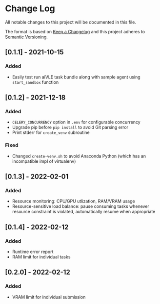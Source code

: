 # Change Log

All notable changes to this project will be documented in this file.

The format is based on [Keep a Changelog](http://keepachangelog.com/)
and this project adheres to [Semantic Versioning](http://semver.org/).

## [0.1.1] - 2021-10-15

### Added

- Easily test run aiVLE task bundle along with sample agent using `start_sandbox` function

## [0.1.2] - 2021-12-18

### Added

- `CELERY_CONCURRENCY` option in `.env` for configurable concurrency
- Upgrade pip before `pip install` to avoid Git parsing error
- Print stderr for `create_venv` subroutine

### Fixed

- Changed `create-venv.sh` to avoid Anaconda Python (which has an incompatible impl of virtualenv)

## [0.1.3] - 2022-02-01

### Added

- Resource monitoring: CPU/GPU utlization, RAM/VRAM usage
- Resource-sensitive load balance: pause consuming tasks whenever resource constraint is violated, automatically resume
  when appropriate

## [0.1.4] - 2022-02-12

### Added

- Runtime error report
- RAM limit for individual tasks

## [0.2.0] - 2022-02-12

### Added

- VRAM limit for individual submission
